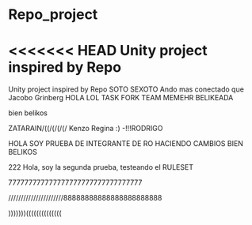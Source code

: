 # Repo_project
<<<<<<< HEAD
Unity project inspired by Repo 
=======
Unity project inspired by Repo SOTO SEXOTO
Ando mas conectado que Jacobo Grinberg
HOLA LOL TASK FORK TEAM MEMEHR BELIKEADA

bien belikos 

ZATARAIN/((/(/(/(/
Kenzo
Regina :)
-!!!RODRIGO



HOLA SOY PRUEBA DE INTEGRANTE DE RO HACIENDO CAMBIOS BIEN BELIKOS

222 Hola, soy la segunda prueba, testeando el RULESET

777777777777777777777777777777777


//////////////////////88888888888888888888888

)))))))((((((((((((((
